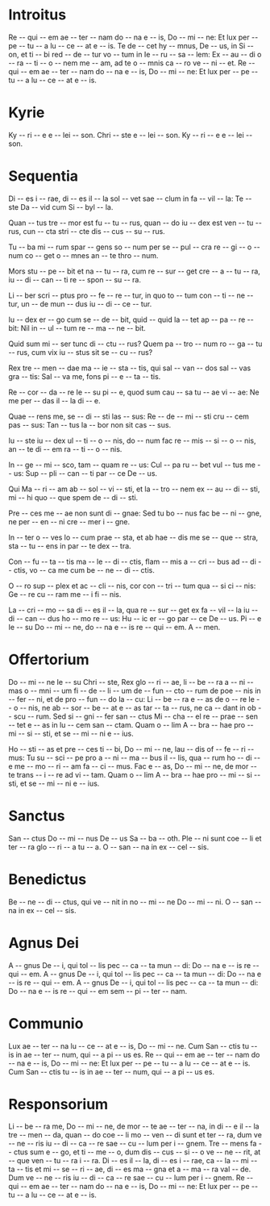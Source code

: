 # Introitus

Re -- qui -- em ae -- ter -- nam do -- na e -- is, Do -- mi -- ne:
Et lux per -- pe -- tu -- a lu -- ce -- at e -- is.
Te de -- cet hy -- mnus, De -- us, in Si -- on,
et ti -- bi red -- de -- tur vo -- tum in Ie -- ru -- sa -- lem:
Ex -- au -- di o -- ra -- ti -- o -- nem me -- am,
ad te o -- mnis ca -- ro ve -- ni -- et.
Re -- qui -- em ae -- ter -- nam do -- na e -- is, Do -- mi -- ne:
Et lux per -- pe -- tu -- a lu -- ce -- at e -- is.


# Kyrie

Ky -- ri -- e e -- lei -- son.
Chri -- ste e -- lei -- son.
Ky -- ri -- e e -- lei -- son.


# Sequentia

Di -- es i -- rae, di -- es il -- la
sol -- vet sae -- clum in fa -- vil -- la:
Te -- ste Da -- vid cum Si -- byl -- la.

Quan -- tus tre -- mor est fu -- tu -- rus,
quan -- do iu -- dex est ven -- tu -- rus,
cun -- cta stri -- cte dis -- cus -- su -- rus.

Tu -- ba mi -- rum spar -- gens so -- num
per se -- pul -- cra re -- gi -- o -- num
co -- get o -- mnes an -- te thro -- num.

Mors stu -- pe -- bit et na -- tu -- ra,
cum re -- sur -- get cre -- a -- tu -- ra,
iu -- di -- can -- ti re -- spon -- su -- ra.

Li -- ber scri -- ptus pro -- fe -- re -- tur,
in quo to -- tum con -- ti -- ne -- tur,
un -- de mun -- dus iu -- di -- ce -- tur.

Iu -- dex er -- go cum se -- de -- bit,
quid -- quid la -- tet ap -- pa -- re -- bit:
Nil in -- ul -- tum re -- ma -- ne -- bit.

Quid sum mi -- ser tunc di -- ctu -- rus?
Quem pa -- tro -- num ro -- ga -- tu -- rus,
cum vix iu -- stus sit se -- cu -- rus?

Rex tre -- men -- dae ma -- ie -- sta -- tis,
qui sal -- van -- dos sal -- vas gra -- tis:
Sal -- va me, fons pi -- e -- ta -- tis.

Re -- cor -- da -- re Ie -- su pi -- e,
quod sum cau -- sa tu -- ae vi -- ae:
Ne me per -- das il -- la di -- e.

Quae -- rens me, se -- di -- sti las -- sus:
Re -- de -- mi -- sti cru -- cem pas -- sus:
Tan -- tus la -- bor non sit cas -- sus.

Iu -- ste iu -- dex ul -- ti -- o -- nis,
do -- num fac re -- mis -- si -- o -- nis,
an -- te di -- em ra -- ti -- o -- nis.

In -- ge -- mi -- sco, tam -- quam re -- us:
Cul -- pa ru -- bet vul -- tus me -- us:
Sup -- pli -- can -- ti par -- ce De -- us.

Qui Ma -- ri -- am ab -- sol -- vi -- sti,
et la -- tro -- nem ex -- au -- di -- sti,
mi -- hi quo -- que spem de -- di -- sti.

Pre -- ces me -- ae non sunt di -- gnae:
Sed tu bo -- nus fac be -- ni -- gne,
ne per -- en -- ni cre -- mer i -- gne.

In -- ter o -- ves lo -- cum prae -- sta,
et ab hae -- dis me se -- que -- stra,
sta -- tu -- ens in par -- te dex -- tra.

Con -- fu -- ta -- tis ma -- le -- di -- ctis,
flam -- mis a -- cri -- bus ad -- di -- ctis,
vo -- ca me cum be -- ne -- di -- ctis.

O -- ro sup -- plex et ac -- cli -- nis,
cor con -- tri -- tum qua -- si ci -- nis:
Ge -- re cu -- ram me -- i fi -- nis.

La -- cri -- mo -- sa di -- es il -- la,
qua re -- sur -- get ex fa -- vil -- la
iu -- di -- can -- dus ho -- mo re -- us:
Hu -- ic er -- go par -- ce De -- us.
Pi -- e Ie -- su Do -- mi -- ne,
do -- na e -- is re -- qui -- em. A -- men.


# Offertorium

Do -- mi -- ne Ie -- su Chri -- ste, Rex glo -- ri -- ae,
li -- be -- ra a -- ni -- mas o -- mni -- um fi -- de -- li -- um de -- fun -- cto -- rum
de poe -- nis in -- fer -- ni, et de pro -- fun -- do la -- cu:
Li -- be -- ra e -- as de o -- re le -- o -- nis,
ne ab -- sor -- be -- at e -- as tar -- ta -- rus,
ne ca -- dant in ob -- scu -- rum.
Sed si -- gni -- fer san -- ctus Mi -- cha -- el
re -- prae -- sen -- tet e -- as in lu -- cem san -- ctam.
Quam o -- lim A -- bra -- hae pro -- mi -- si -- sti, et se -- mi -- ni e -- ius.

Ho -- sti -- as et pre -- ces ti -- bi, Do -- mi -- ne,
lau -- dis of -- fe -- ri -- mus:
Tu su -- sci -- pe pro a -- ni -- ma -- bus il -- lis,
qua -- rum ho -- di -- e me -- mo -- ri -- am fa -- ci -- mus.
Fac e -- as, Do -- mi -- ne, de mor -- te trans -- i -- re ad vi -- tam.
Quam o -- lim A -- bra -- hae pro -- mi -- si -- sti, et se -- mi -- ni e -- ius.


# Sanctus

San -- ctus Do -- mi -- nus De -- us Sa -- ba -- oth.
Ple -- ni sunt coe -- li et ter -- ra glo -- ri -- a tu -- a.
O -- san -- na in ex -- cel -- sis.


# Benedictus

Be -- ne -- di -- ctus, qui ve -- nit in no -- mi -- ne Do -- mi -- ni.
O -- san -- na in ex -- cel -- sis.


# Agnus Dei

A -- gnus De -- i, qui tol -- lis pec -- ca -- ta mun -- di:
Do -- na e -- is re -- qui -- em.
A -- gnus De -- i, qui tol -- lis pec -- ca -- ta mun -- di:
Do -- na e -- is re -- qui -- em.
A -- gnus De -- i, qui tol -- lis pec -- ca -- ta mun -- di:
Do -- na e -- is re -- qui -- em sem -- pi -- ter -- nam.


# Communio

Lux ae -- ter -- na lu -- ce -- at e -- is, Do -- mi -- ne.
Cum San -- ctis tu -- is in ae -- ter -- num, qui -- a pi -- us es.
Re -- qui -- em ae -- ter -- nam do -- na e -- is, Do -- mi -- ne:
Et lux per -- pe -- tu -- a lu -- ce -- at e -- is.
Cum San -- ctis tu -- is in ae -- ter -- num, qui -- a pi -- us es.


# Responsorium

Li -- be -- ra me, Do -- mi -- ne, de mor -- te ae -- ter -- na,
in di -- e il -- la tre -- men -- da,
quan -- do coe -- li mo -- ven -- di sunt et ter -- ra,
dum ve -- ne -- ris iu -- di -- ca -- re sae -- cu -- lum per i -- gnem.
Tre -- mens fa -- ctus sum e -- go, et ti -- me -- o,
dum dis -- cus -- si -- o ve -- ne -- rit, at -- que ven -- tu -- ra i -- ra.
Di -- es il -- la, di -- es i -- rae,
ca -- la -- mi -- ta -- tis et mi -- se -- ri -- ae,
di -- es ma -- gna et a -- ma -- ra val -- de.
Dum ve -- ne -- ris iu -- di -- ca -- re sae -- cu -- lum per i -- gnem.
Re -- qui -- em ae -- ter -- nam do -- na e -- is, Do -- mi -- ne:
Et lux per -- pe -- tu -- a lu -- ce -- at e -- is.
